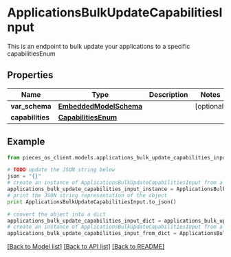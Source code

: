 # ApplicationsBulkUpdateCapabilitiesInput

This is an endpoint to bulk update your applications to a specific capabilitiesEnum

## Properties
Name | Type | Description | Notes
------------ | ------------- | ------------- | -------------
**var_schema** | [**EmbeddedModelSchema**](EmbeddedModelSchema.md) |  | [optional] 
**capabilities** | [**CapabilitiesEnum**](CapabilitiesEnum.md) |  | 

## Example

```python
from pieces_os_client.models.applications_bulk_update_capabilities_input import ApplicationsBulkUpdateCapabilitiesInput

# TODO update the JSON string below
json = "{}"
# create an instance of ApplicationsBulkUpdateCapabilitiesInput from a JSON string
applications_bulk_update_capabilities_input_instance = ApplicationsBulkUpdateCapabilitiesInput.from_json(json)
# print the JSON string representation of the object
print ApplicationsBulkUpdateCapabilitiesInput.to_json()

# convert the object into a dict
applications_bulk_update_capabilities_input_dict = applications_bulk_update_capabilities_input_instance.to_dict()
# create an instance of ApplicationsBulkUpdateCapabilitiesInput from a dict
applications_bulk_update_capabilities_input_from_dict = ApplicationsBulkUpdateCapabilitiesInput.from_dict(applications_bulk_update_capabilities_input_dict)
```
[[Back to Model list]](../README.md#documentation-for-models) [[Back to API list]](../README.md#documentation-for-api-endpoints) [[Back to README]](../README.md)


